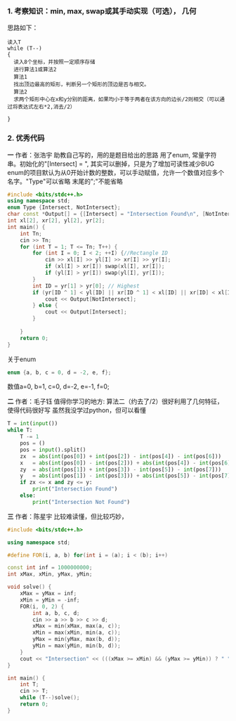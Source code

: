 
### 1. 考察知识：min, max, swap或其手动实现（可选）， 几何

思路如下：
```
读入T
while (T--)
{
  读入8个坐标，并按照一定顺序存储
  进行算法1或算法2
  算法1
  找出顶边最高的矩形，判断另一个矩形的顶边是否与相交。
  算法2
  求两个矩形中心在x和y分别的距离，如果均小于等于两者在该方向的边长/2则相交（可以通过将表达式左右*2,消去/2）

}
```


### 2. 优秀代码
**一**
作者：张浩宇
助教自己写的，用的是题目给出的思路
用了enum, 常量字符串。初始化的"[Intersect] = ", 其实可以删掉，只是为了增加可读性减少BUG
enum的项目默认为从0开始计数的整数，可以手动赋值，允许一个数值对应多个名字。"Type"可以省略 末尾的";"不能省略
```c++
#include <bits/stdc++.h>
using namespace std;
enum Type {Intersect, NotIntersect};
char const *Output[] = {[Intersect] = "Intersection Found\n", [NotIntersect] = "Intersection Not Found\n"};
int xl[2], xr[2], yl[2], yr[2];
int main() {
	int Tn;
	cin >> Tn;
	for (int T = 1; T <= Tn; T++) {
		for (int I = 0; I < 2; ++I) {//Rectangle ID
			cin >> xl[I] >> yl[I] >> xr[I] >> yr[I];
			if (xl[I] > xr[I]) swap(xl[I], xr[I]);
			if (yl[I] > yr[I]) swap(yl[I], yr[I]);
		}
		int ID = yr[1] > yr[0]; // Highest
		if (yr[ID ^ 1] < yl[ID] || xr[ID ^ 1] < xl[ID] || xr[ID] < xl[ID ^ 1]) {
			cout << Output[NotIntersect];
		} else {
			cout << Output[Intersect];
		}
		
	}
	return 0;
}
```
关于enum
```c++
enum {a, b, c = 0, d = -2, e, f};
```
数值a=0, b=1, c=0, d=-2, e=-1, f=0;

**二**
作者：毛子钰
值得你学习的地方: 算法二（约去了/2）很好利用了几何特征，使得代码很好写
虽然我没学过python，但可以看懂
```python
T = int(input())
while T:
    T -= 1
    pos = ()
    pos = input().split()
    zx  = abs(int(pos[0]) + int(pos[2]) - int(pos[4]) - int(pos[6]))
    x   = abs(int(pos[0]) - int(pos[2])) + abs(int(pos[4]) - int(pos[6]))
    zy  = abs(int(pos[1]) + int(pos[3]) - int(pos[5]) - int(pos[7]))
    y   = abs(int(pos[1]) - int(pos[3])) + abs(int(pos[5]) - int(pos[7]))
    if zx <= x and zy <= y:
        print("Intersection Found")
    else:
        print("Intersection Not Found")

```
**三**
作者：陈星宇
比较难读懂，但比较巧妙，

```c++
#include <bits/stdc++.h>

using namespace std;

#define FOR(i, a, b) for(int i = (a); i < (b); i++)

const int inf = 1000000000;
int xMax, xMin, yMax, yMin;

void solve() {
	xMax = yMax = inf;
	xMin = yMin = -inf;
	FOR(i, 0, 2) {
		int a, b, c, d;
		cin >> a >> b >> c >> d;
		xMax = min(xMax, max(a, c));
		xMin = max(xMin, min(a, c));
		yMax = min(yMax, max(b, d));
		yMin = max(yMin, min(b, d));
	}
	cout << "Intersection" << (((xMax >= xMin) && (yMax >= yMin)) ? " " : " Not ") << "Found\n";
}

int main() {
	int T;
	cin >> T;
	while (T--)solve();
	return 0;
}
```


